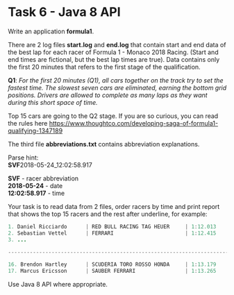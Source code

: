 # Task 6 - Java 8 API
Write an application <strong>formula1</strong>. 

There are 2 log files <strong>start.log</strong> and <strong>end.log</strong> that contain start and end data of the best lap for each racer of Formula 1 - Monaco 2018 Racing. (Start and end times are fictional, but the best lap times are true). Data contains only the first 20 minutes that refers to the first stage of the qualification.

<strong>Q1</strong>: <em>For the first 20 minutes (Q1), all cars together on the track try to set the fastest time. The slowest seven cars are eliminated, earning the bottom grid positions. Drivers are allowed to complete as many laps as they want during this short space of time.</em>

Top 15 cars are going to the Q2 stage. If you are so curious, you can read the rules here https://www.thoughtco.com/developing-saga-of-formula1-qualifying-1347189

The third file <strong>abbreviations.txt</strong> contains abbreviation explanations.

Parse hint:<br>
<strong>SVF</strong>2018-05-24_12:02:58.917

<strong>SVF</strong> - racer abbreviation 
<br><strong>2018-05-24</strong> - date
<br><strong>12:02:58.917</strong> - time

Your task is to read data from 2 files, order racers by time and print report that shows the top 15 racers and the rest after underline, for example:

```Java
1. Daniel Ricciardo      | RED BULL RACING TAG HEUER     | 1:12.013
2. Sebastian Vettel      | FERRARI                       | 1:12.415
3. ...

------------------------------------------------------------------------

16. Brendon Hartley      | SCUDERIA TORO ROSSO HONDA     | 1:13.179
17. Marcus Ericsson      | SAUBER FERRARI                | 1:13.265
```

Use Java 8 API where appropriate.

